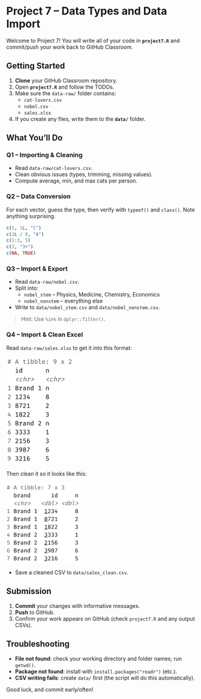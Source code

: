 # Project 7 – Data Types and Data Import

Welcome to Project 7! You will write all of your code in **`project7.R`** and commit/push your work back to GitHub Classroom.


## Getting Started
1. **Clone** your GitHub Classroom repository.
2. Open **`project7.R`** and follow the TODOs.
3. Make sure the `data-raw/` folder contains:
   - `cat-lovers.csv`
   - `nobel.csv`
   - `sales.xlsx`
4. If you create any files, write them to the **`data/`** folder.

## What You’ll Do
### Q1 – Importing & Cleaning
- Read `data-raw/cat-lovers.csv`.
- Clean obvious issues (types, trimming, missing values).
- Compute average, min, and max cats per person.

### Q2 – Data Conversion
For each vector, guess the type, then verify with `typeof()` and `class()`. Note anything surprising.
```r
c(1, 1L, "C")
c(1L / 0, "A")
c(1:3, 5)
c(3, "3+")
c(NA, TRUE)
```

### Q3 – Import & Export
- Read `data-raw/nobel.csv`.
- Split into:
  - `nobel_stem` – Physics, Medicine, Chemistry, Economics
  - `nobel_nonstem` – everything else
- Write to `data/nobel_stem.csv` and `data/nobel_nonstem.csv`.

> Hint: Use `%in%` in `dplyr::filter()`.

### Q4 – Import & Clean Excel

Read `data-raw/sales.xlsx` to get it into this format:
<br>
<p align="left">
  <img src="images/sales_example1.png" alt="Raw sales tibble" width="200">
</p>

Then clean it so it looks like this:
<br>
<p align="left">
  <img src="images/sales_example2.png" alt="Cleaned sales tibble" width="200">
</p>

- Save a cleaned CSV to `data/sales_clean.csv`.

## Submission
1. **Commit** your changes with informative messages.
2. **Push** to GitHub.
3. Confirm your work appears on GitHub (check `project7.R` and any output CSVs).

## Troubleshooting
- **File not found**: check your working directory and folder names; run `getwd()`.
- **Package not found**: install with `install.packages("readr")` (etc.).
- **CSV writing fails**: create `data/` first (the script will do this automatically).

Good luck, and commit early/often!
